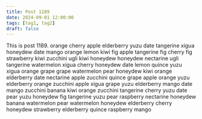 ```yaml
---
title: Post 1189
date: 2024-09-01 12:00:00
tags: [tag1, tag2]
draft: false
---
```

This is post 1189.
orange
cherry
apple
elderberry
yuzu
date
tangerine
xigua
honeydew
date
mango
orange
lemon
kiwi
fig
apple
tangerine
fig
cherry
fig
strawberry
kiwi
zucchini
ugli
kiwi
honeydew
honeydew
nectarine
ugli
tangerine
watermelon
xigua
cherry
honeydew
date
lemon
quince
yuzu
xigua
orange
grape
grape
watermelon
pear
honeydew
kiwi
orange
elderberry
date
nectarine
apple
zucchini
quince
grape
apple
orange
yuzu
elderberry
orange
zucchini
apple
xigua
grape
yuzu
elderberry
mango
date
mango
zucchini
banana
kiwi
orange
zucchini
tangerine
cherry
yuzu
date
pear
yuzu
honeydew
fig
tangerine
yuzu
pear
raspberry
nectarine
honeydew
banana
watermelon
pear
watermelon
honeydew
elderberry
cherry
honeydew
strawberry
elderberry
quince
raspberry
mango
